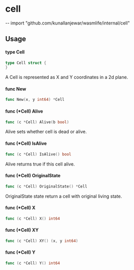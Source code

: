 # cell
--
    import "github.com/kunallanjewar/wasmlife/internal/cell"


## Usage

#### type Cell

```go
type Cell struct {
}
```

A Cell is represented as X and Y coordinates in a 2d plane.

#### func  New

```go
func New(x, y int64) *Cell
```

#### func (*Cell) Alive

```go
func (c *Cell) Alive(b bool)
```
Alive sets whether cell is dead or alive.

#### func (*Cell) IsAlive

```go
func (c *Cell) IsAlive() bool
```
Alive returns true if this cell alive.

#### func (*Cell) OriginalState

```go
func (c *Cell) OriginalState() *Cell
```
OriginalState state return a cell with original living state.

#### func (*Cell) X

```go
func (c *Cell) X() int64
```

#### func (*Cell) XY

```go
func (c *Cell) XY() (x, y int64)
```

#### func (*Cell) Y

```go
func (c *Cell) Y() int64
```
